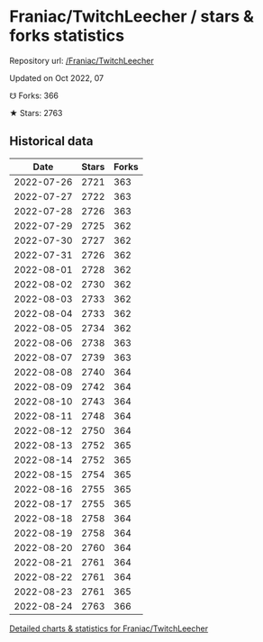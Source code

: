 # Franiac/TwitchLeecher / stars & forks statistics

Repository url: [/Franiac/TwitchLeecher](https://github.com/Franiac/TwitchLeecher)

Updated on Oct 2022, 07

☋ Forks: 366

★ Stars: 2763

## Historical data
| Date | Stars | Forks |
|------|-------|-------|
| 2022-07-26 | 2721 | 363 | 
| 2022-07-27 | 2722 | 363 | 
| 2022-07-28 | 2726 | 363 | 
| 2022-07-29 | 2725 | 362 | 
| 2022-07-30 | 2727 | 362 | 
| 2022-07-31 | 2726 | 362 | 
| 2022-08-01 | 2728 | 362 | 
| 2022-08-02 | 2730 | 362 | 
| 2022-08-03 | 2733 | 362 | 
| 2022-08-04 | 2733 | 362 | 
| 2022-08-05 | 2734 | 362 | 
| 2022-08-06 | 2738 | 363 | 
| 2022-08-07 | 2739 | 363 | 
| 2022-08-08 | 2740 | 364 | 
| 2022-08-09 | 2742 | 364 | 
| 2022-08-10 | 2743 | 364 | 
| 2022-08-11 | 2748 | 364 | 
| 2022-08-12 | 2750 | 364 | 
| 2022-08-13 | 2752 | 365 | 
| 2022-08-14 | 2752 | 365 | 
| 2022-08-15 | 2754 | 365 | 
| 2022-08-16 | 2755 | 365 | 
| 2022-08-17 | 2755 | 365 | 
| 2022-08-18 | 2758 | 364 | 
| 2022-08-19 | 2758 | 364 | 
| 2022-08-20 | 2760 | 364 | 
| 2022-08-21 | 2761 | 364 | 
| 2022-08-22 | 2761 | 364 | 
| 2022-08-23 | 2761 | 365 | 
| 2022-08-24 | 2763 | 366 | 


[Detailed charts & statistics for Franiac/TwitchLeecher](https://reviewgithub.com/rep/Franiac/TwitchLeecher)
